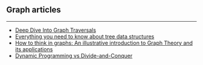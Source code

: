 ## Graph articles

---

- [Deep Dive Into Graph Traversals](https://medium.freecodecamp.org/deep-dive-into-graph-traversals-227a90c6a261)
- [Everything you need to know about tree data structures](https://medium.freecodecamp.org/all-you-need-to-know-about-tree-data-structures-bceacb85490c)
- [How to think in graphs: An illustrative introduction to Graph Theory and its applications](https://medium.freecodecamp.org/i-dont-understand-graph-theory-1c96572a1401)
- [Dynamic Programming vs Divide-and-Conquer](https://itnext.io/dynamic-programming-vs-divide-and-conquer-2fea680becbe)
